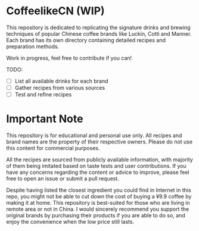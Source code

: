 # CoffeelikeCN (WIP)
This repository is dedicated to replicating the signature drinks and brewing techniques of popular Chinese coffee brands like Luckin, Cotti and Manner. Each brand has its own directory containing detailed recipes and preparation methods. 

Work in progress, feel free to contribute if you can!

TODO:
- [ ] List all available drinks for each brand
- [ ] Gather recipes from various sources
- [ ] Test and refine recipes

# Important Note
This repository is for educational and personal use only. All recipes and brand names are the property of their respective owners. Please do not use this content for commercial purposes.

All the recipes are sourced from publicly available information, with majority of them being imitated based on taste tests and user contributions. If you have any concerns regarding the content or advice to improve, please feel free to open an issue or submit a pull request.

Despite having listed the closest ingredient you could find in Internet in this repo, you might not be able to cut down the cost of buying a ¥9.9 coffee by making it at home. This repository is best-suited for those who are living in remote area or not in China. I would sincerely recommend you support the original brands by purchasing their products if you are able to do so, and enjoy the convenience when the low price still lasts.
